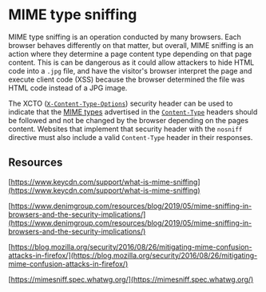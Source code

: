 # MIME type sniffing

MIME type sniffing is an operation conducted by many browsers. Each browser behaves differently on that matter, but overall, MIME sniffing is an action where they determine a page content type depending on that page content. This is can be dangerous as it could allow attackers to hide HTML code into a `.jpg` file, and have the visitor's browser interpret the page and execute client code (XSS) because the browser determined the file was HTML code instead of a JPG image.

The XCTO ([`X-Content-Type-Options`](https://developer.mozilla.org/en-US/docs/Web/HTTP/Headers/X-Content-Type-Options)) security header can be used to indicate that the [MIME types](https://developer.mozilla.org/en-US/docs/Web/HTTP/Basics_of_HTTP/MIME_types) advertised in the [`Content-Type`](https://developer.mozilla.org/en-US/docs/Web/HTTP/Headers/Content-Type) headers should be followed and not be changed by the browser depending on the pages content. Websites that implement that security header with the `nosniff` directive must also include a valid `Content-Type` header in their responses.

## Resources

[https://www.keycdn.com/support/what-is-mime-sniffing](https://www.keycdn.com/support/what-is-mime-sniffing)

[https://www.denimgroup.com/resources/blog/2019/05/mime-sniffing-in-browsers-and-the-security-implications/](https://www.denimgroup.com/resources/blog/2019/05/mime-sniffing-in-browsers-and-the-security-implications/)

[https://blog.mozilla.org/security/2016/08/26/mitigating-mime-confusion-attacks-in-firefox/](https://blog.mozilla.org/security/2016/08/26/mitigating-mime-confusion-attacks-in-firefox/)

[https://mimesniff.spec.whatwg.org/](https://mimesniff.spec.whatwg.org/)
